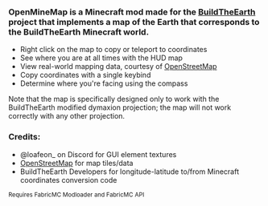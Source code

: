 ### OpenMineMap is a Minecraft mod made for the [BuildTheEarth](https://buildtheearth.net/) project that implements a map of the Earth that corresponds to the BuildTheEarth Minecraft world. 

 - Right click on the map to copy or teleport to coordinates
 - See where you are at all times with the HUD map
 - View real-world mapping data, courtesy of [OpenStreetMap](https://openstreetmap.org/)
 - Copy coordinates with a single keybind
 - Determine where you're facing using the compass

Note that the map is specifically designed only to work with the BuildTheEarth modified dymaxion projection; the map will not work correctly with any other projection.

### Credits:
 - @loafeon_ on Discord for GUI element textures
 - [OpenStreetMap](https://openstreetmap.org/copyright) for map tiles/data
 - BuildTheEarth Developers for longitude-latitude to/from Minecraft coordinates conversion code

<sub>Requires FabricMC Modloader and FabricMC API</sub>
